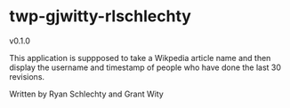 # twp-gjwitty-rlschlechty
v0.1.0

This application is suppposed to take a Wikpedia article name and then display the username and timestamp of people who have done the last 30 revisions. 

Written by Ryan Schlechty and Grant Wity

